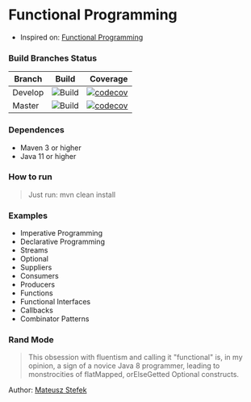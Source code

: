 # Functional Programming #

* Inspired on: [Functional Programming](https://github.com/amigoscode/java-functional-programming)

### Build Branches Status

| Branch        | Build         | Coverage  |
| ------------- |:-------------:| ---------:|
| Develop       | ![Build](https://github.com/oseasjs/functional-programming/workflows/Build/badge.svg?branch=develop) | [![codecov](https://codecov.io/gh/oseasjs/functional-programming/branch/develop/graph/badge.svg)](https://codecov.io/gh/oseasjs/functional-programming/branch/develop) |
| Master        | ![Build](https://github.com/oseasjs/functional-programming/workflows/Build/badge.svg?branch=master)  | [![codecov](https://codecov.io/gh/oseasjs/functional-programming/branch/master/graph/badge.svg)](https://codecov.io/gh/oseasjs/functional-programming/branch/master)  |



### Dependences

* Maven 3 or higher
* Java 11 or higher

### How to run

> Just run: mvn clean install 

### Examples ###

* Imperative Programming
* Declarative Programming
* Streams
* Optional
* Suppliers
* Consumers
* Producers
* Functions
* Functional Interfaces
* Callbacks
* Combinator Patterns

### Rand Mode

> This obsession with fluentism and calling it "functional" is, in my opinion, a sign of a novice Java 8 programmer, leading to monstrocities of flatMapped, orElseGetted Optional constructs.
>
Author: [Mateusz Stefek](https://codereview.stackexchange.com/questions/214147/a-more-functional-try-catch-construct-in-java/214225)
